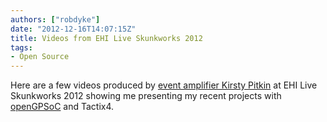```yaml
---
authors: ["robdyke"]
date: "2012-12-16T14:07:15Z"
title: Videos from EHI Live Skunkworks 2012
tags:
- Open Source
---
```

Here are a few videos produced by [event amplifier Kirsty Pitkin](http://eventamplifier.com/about-event-amplifier/) at EHI Live Skunkworks 2012 showing me presenting my recent projects with [openGPSoC](http://www.opengpsoc.org/) and Tactix4.